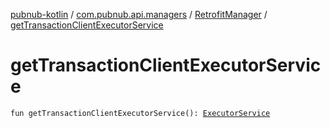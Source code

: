 [pubnub-kotlin](../../index.md) / [com.pubnub.api.managers](../index.md) / [RetrofitManager](index.md) / [getTransactionClientExecutorService](./get-transaction-client-executor-service.md)

# getTransactionClientExecutorService

`fun getTransactionClientExecutorService(): `[`ExecutorService`](https://docs.oracle.com/javase/6/docs/api/java/util/concurrent/ExecutorService.html)